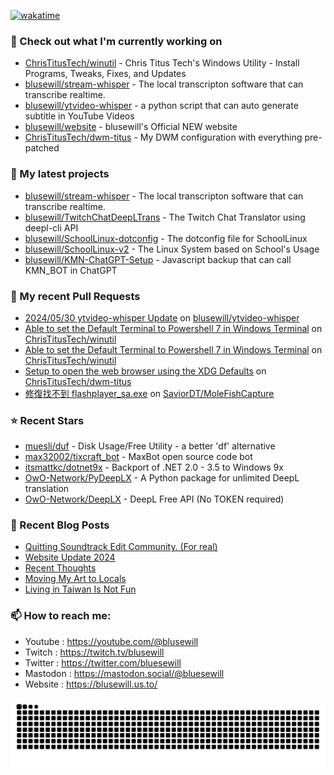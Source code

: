 [![wakatime](https://wakatime.com/badge/user/2be298e9-735d-4bcb-940f-92569bb0fae1.svg)](https://wakatime.com/@2be298e9-735d-4bcb-940f-92569bb0fae1)

### 👷 Check out what I'm currently working on

- [ChrisTitusTech/winutil](https://github.com/ChrisTitusTech/winutil) - Chris Titus Tech&#39;s Windows Utility - Install Programs, Tweaks, Fixes, and Updates
- [blusewill/stream-whisper](https://github.com/blusewill/stream-whisper) - The local transcripton software that can transcribe realtime.
- [blusewill/ytvideo-whisper](https://github.com/blusewill/ytvideo-whisper) - a python script that can auto generate subtitle in YouTube Videos
- [blusewill/website](https://github.com/blusewill/website) - blusewill&#39;s Official NEW website
- [ChrisTitusTech/dwm-titus](https://github.com/ChrisTitusTech/dwm-titus) - My DWM configuration with everything pre-patched
### 🌱 My latest projects

- [blusewill/stream-whisper](https://github.com/blusewill/stream-whisper) - The local transcripton software that can transcribe realtime.
- [blusewill/TwitchChatDeepLTrans](https://github.com/blusewill/TwitchChatDeepLTrans) - The Twitch Chat Translator using deepl-cli API
- [blusewill/SchoolLinux-dotconfig](https://github.com/blusewill/SchoolLinux-dotconfig) - The dotconfig file for SchoolLinux
- [blusewill/SchoolLinux-v2](https://github.com/blusewill/SchoolLinux-v2) - The Linux System based on School&#39;s Usage
- [blusewill/KMN-ChatGPT-Setup](https://github.com/blusewill/KMN-ChatGPT-Setup) - Javascript backup that can call KMN_BOT in ChatGPT
### 🔨 My recent Pull Requests

- [2024/05/30 ytvideo-whisper Update](https://github.com/blusewill/ytvideo-whisper/pull/8) on [blusewill/ytvideo-whisper](https://github.com/blusewill/ytvideo-whisper)
- [Able to set the Default Terminal to Powershell 7 in Windows Terminal](https://github.com/ChrisTitusTech/winutil/pull/2000) on [ChrisTitusTech/winutil](https://github.com/ChrisTitusTech/winutil)
- [Able to set the Default Terminal to Powershell 7 in Windows Terminal](https://github.com/ChrisTitusTech/winutil/pull/1991) on [ChrisTitusTech/winutil](https://github.com/ChrisTitusTech/winutil)
- [Setup to open the web browser using the XDG Defaults](https://github.com/ChrisTitusTech/dwm-titus/pull/21) on [ChrisTitusTech/dwm-titus](https://github.com/ChrisTitusTech/dwm-titus)
- [修復找不到 flashplayer_sa.exe](https://github.com/SaviorDT/MoleFishCapture/pull/1) on [SaviorDT/MoleFishCapture](https://github.com/SaviorDT/MoleFishCapture)
### ⭐ Recent Stars

- [muesli/duf](https://github.com/muesli/duf) - Disk Usage/Free Utility - a better &#39;df&#39; alternative
- [max32002/tixcraft_bot](https://github.com/max32002/tixcraft_bot) - MaxBot open source code bot
- [itsmattkc/dotnet9x](https://github.com/itsmattkc/dotnet9x) - Backport of .NET 2.0 - 3.5 to Windows 9x
- [OwO-Network/PyDeepLX](https://github.com/OwO-Network/PyDeepLX) - A Python package for unlimited DeepL translation
- [OwO-Network/DeepLX](https://github.com/OwO-Network/DeepLX) - DeepL Free API (No TOKEN required)
### 📰 Recent Blog Posts

- [Quitting Soundtrack Edit Community. (For real)](https://blusewill.us.to/posts/ninjago/)
- [Website Update 2024](https://blusewill.us.to/posts/970b365/)
- [Recent Thoughts](https://blusewill.us.to/posts/recent-thoughts/)
- [Moving My Art to Locals](https://blusewill.us.to/posts/moving-my-art-to-locals/)
- [Living in Taiwan Is Not Fun](https://blusewill.us.to/posts/living-in-taiwan-is-not-fun/)
### 📫 How to reach me:
  - Youtube   : <https://youtube.com/@blusewill>
  - Twitch    : <https://twitch.tv/blusewill>
  - Twitter   : <https://twitter.com/bluesewill>
  - Mastodon  : <https://mastodon.social/@bluesewill>
  - Website   : <https://blusewill.us.to/>

<p align="center"><a href="https://github.com/Platane/snk">
  <img align="center" src="https://raw.githubusercontent.com/blusewill/blusewill/output/github-contribution-grid-snake-dark.svg" />
</a></p>

